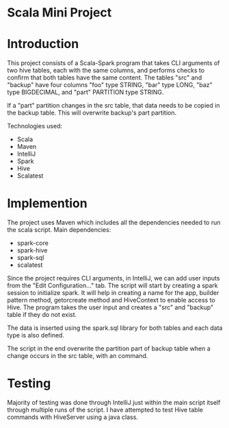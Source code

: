 # Scala Mini Project

# Introduction
This project consists of a Scala-Spark program that takes CLI arguments 
of two hive tables, each with the same columns, and performs checks to 
confirm that both tables have the same content. The tables "src" and "backup"
have four columns "foo" type STRING, "bar" type LONG, "baz" type BIGDECIMAL, and "part" PARTITION
type STRING. 

If a "part" partition changes in the src table, that data needs to be copied in the 
backup table. This will overwrite backup's part partition.

Technologies used:
- Scala
- Maven
- IntelliJ
- Spark
- Hive
- Scalatest

# Implemention
The project uses Maven which includes all the dependencies needed to run the scala script.
Main dependencies:
- spark-core
- spark-hive
- spark-sql
- scalatest

Since the project requires CLI arguments, in IntelliJ, we can add user inputs from the 
"Edit Configuration..." tab. The script will start by creating a spark session to initialize spark. It will help in creating
a name for the app, builder pattern method, getorcreate method and HiveContext to enable access to Hive. The program takes the user input and creates a "src" and 
"backup" table if they do not exist.

The data is inserted using the spark.sql library for both tables and each data type is
also defined. 

The script in the end overwrite the partition part of backup table when a change 
occurs in the src table, with an <INSERT OVERWRITE> command.

# Testing
Majority of testing was done through IntelliJ just within the main script itself through multiple runs of the script.
I have attempted to test Hive table commands with HiveServer using a java class.